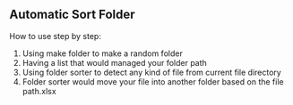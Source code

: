 ## Automatic Sort Folder

How to use step by step:
1. Using make folder to make a random folder
2. Having a list that would managed your folder path
3. Using folder sorter to detect any kind of file from current file directory
4. Folder sorter would move your file into another folder based on the file path.xlsx
